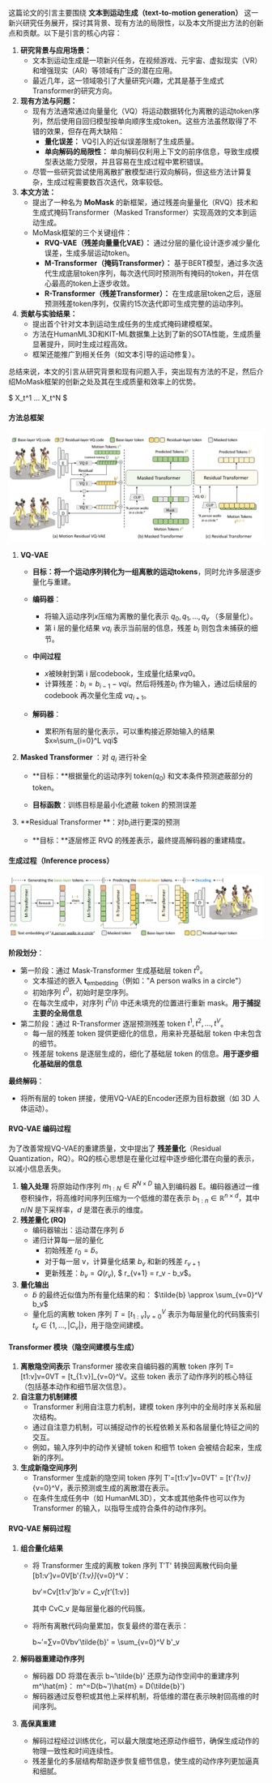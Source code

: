 

这篇论文的引言主要围绕 **文本到运动生成（text-to-motion generation）** 这一新兴研究任务展开，探讨其背景、现有方法的局限性，以及本文所提出方法的创新点和贡献。以下是引言的核心内容：

1. **研究背景与应用场景：**
   - 文本到运动生成是一项新兴任务，在视频游戏、元宇宙、虚拟现实（VR）和增强现实（AR）等领域有广泛的潜在应用。
   - 最近几年，这一领域吸引了大量研究兴趣，尤其是基于生成式Transformer的研究方向。
2. **现有方法与问题：**
   - 现有方法通常通过向量量化（VQ）将运动数据转化为离散的运动token序列，然后使用自回归模型按单向顺序生成token。这些方法虽然取得了不错的效果，但存在两大缺陷：
     - **量化误差：** VQ引入的近似误差限制了生成质量。
     - **单向解码的局限性：** 单向解码仅利用上下文的前序信息，导致生成模型表达能力受限，并且容易在生成过程中累积错误。
   - 尽管一些研究尝试使用离散扩散模型进行双向解码，但这些方法计算复杂，生成过程需要数百次迭代，效率较低。
3. **本文方法：**
   - 提出了一种名为 **MoMask** 的新框架，通过残差向量量化（RVQ）技术和生成式掩码Transformer（Masked Transformer）实现高效的文本到运动生成。
   - MoMask框架的三个关键组件：
     - **RVQ-VAE（残差向量量化VAE）：** 通过分层的量化设计逐步减少量化误差，生成多层运动token。
     - **M-Transformer（掩码Transformer）：** 基于BERT模型，通过多次迭代生成底层token序列，每次迭代同时预测所有掩码的token，并在信心最高的token上逐步收敛。
     - **R-Transformer（残差Transformer）：** 在生成底层token之后，逐层预测残差token序列，仅需约15次迭代即可生成完整的运动序列。
4. **贡献与实验结果：**
   - 提出首个针对文本到运动生成任务的生成式掩码建模框架。
   - 方法在HumanML3D和KIT-ML数据集上达到了新的SOTA性能，生成质量显著提升，同时生成过程高效。
   - 框架还能推广到相关任务（如文本引导的运动修复）。

总结来说，本文的引言从研究背景和现有问题入手，突出现有方法的不足，然后介绍MoMask框架的创新之处及其在生成质量和效率上的优势。

$ X_t^1 ... X_t^N $

#### **方法总框架**

![image-20250105103702677](assets/image-20250105103702677.png)

1. **VQ-VAE**

   - **目标：**将一个运动序列转化为一组**离散的运动tokens**，同时允许多层逐步量化与重建。

   - **编码器**：
     - 将输入运动序列$x$压缩为离散的量化表示 $q_0, q_1, \dots, q_v$ （多层量化）。
     - 第 i 层的量化结果 $vq_i$ 表示当前层的信息，残差 $b_i$ 则包含未捕获的细节。
   - **中间过程**
     - $x$被映射到第 i 层codebook，生成量化结果$vq0$。
     -  计算残差：$b_i=b_{i−1}−vqi$。然后将残差$b_i$ 作为输入，通过后续层的 codebook 再次量化生成 $vq_{i+1}$。

   - **解码器**：
     - 累积所有层的量化表示，可以重构接近原始输入的结果 $x≈\sum_{i=0}^L vqi$

2. **Masked Transformer** ：对 $q_i$ 进行补全

   - **目标：**根据量化的运动序列 token($q_0$) 和文本条件预测遮蔽部分的 token。

   - **目标函数**：训练目标是最小化遮蔽 token 的预测误差

3. **Residual Transformer **：对$b_i$进行更深的预测
   - **目标：**逐层修正 RVQ 的残差表示，最终提高解码器的重建精度。



#### **生成过程（Inference process）**

![image-20250105212405327](assets/image-20250105212405327.png)

**阶段划分**：

- 第一阶段：通过 Mask-Transformer 生成基础层 token $t^0$。
  - 文本描述的嵌入 $\mathbf{t}_{\text{embedding}}$（例如："A person walks in a circle"）
  - 初始序列 $t^0$，初始时是空序列。
  - 在每次生成中，对序列 $t^0(i)$ 中还未填充的位置进行重新 mask。**用于捕捉主要的全局信息**
- 第二阶段：通过 R-Transformer 逐层预测残差 token $t^1, t^2, \dots, t^V$。
  - 每一层的残差 token 提供更细化的信息，用来补充基础层 token 中未包含的细节。
  - 残差层 tokens 是逐层生成的，细化了基础层 token 的信息。**用于逐步细化基础层的信息**

**最终解码**：

- 将所有层的 token 拼接，使用VQ-VAE的Encoder还原为目标数据（如 3D 人体运动）。







#### **RVQ-VAE 编码过程**

为了改善常规VQ-VAE的重建质量，文中提出了 **残差量化**（Residual Quantization，RQ）。RQ的核心思想是在量化过程中逐步细化潜在向量的表示，以减小信息丢失。

1. **输入处理**
    将原始动作序列 $m_{1:N}∈R^{N×D}$ 输入到编码器 E。编码器通过一维卷积操作，将高维时间序列压缩为一个低维的潜在表示 ${b}_{1:n} \in \mathbb{R}^{n \times d}$，其中 $n/N$ 是下采样率，$d$ 是潜在表示的维度。
2. **残差量化 (RQ)**
   - 编码器输出：运动潜在序列 $\tilde{b}$
   - 递归计算每一层的量化
     - 初始残差 $r_0 = \tilde{b}$。
     - 对于每一层 v，计算量化结果 $b_v$ 和新的残差 $r_{v+1}$
     - 更新残差：$b_v=Q(r_v)$,  $ r_{v+1} = r_v - b_v$。
3. **量化输出**
   - $\tilde{b}$ 的最终近似值为所有量化结果的和： $\tilde{b} \approx \sum_{v=0}^V b_v$
   - 量化后的离散 token 序列 $T = [t_{1:v}]_{v=0}^V$ 表示为每层量化的代码簇索引 $t_v \in \{1, \dots, |C_v|\}$，用于隐空间建模。

#### **Transformer 模块（隐空间建模与生成）**

1. **离散隐空间表示**
    Transformer 接收来自编码器的离散 token 序列 T=[t1:v]v=0VT = [t_{1:v}]_{v=0}^V。这些 token 表示了动作序列的核心特征（包括基本动作和细节层次信息）。
2. **自注意力机制建模**
   - Transformer 利用自注意力机制，建模 token 序列中的全局时序关系和层次结构。
   - 通过自注意力机制，可以捕捉动作的长程依赖关系和各层量化特征之间的交互。
   - 例如，输入序列中的动作关键帧 token 和细节 token 会被结合起来，生成新的序列。
3. **生成新隐空间序列**
   - Transformer 生成新的隐空间 token 序列 T′=[t1:v′]v=0VT' = [t'_{1:v}]_{v=0}^V，表示预测或生成的离散潜在表示。
   - 在条件生成任务中（如 HumanML3D），文本或其他条件也可以作为 Transformer 的输入，以指导生成符合条件的动作序列。

#### **RVQ-VAE 解码过程**

1. **组合量化结果**

   - 将 Transformer 生成的离散 token 序列 T′T' 转换回离散代码向量 [b1:v′]v=0V[b'_{1:v}]_{v=0}^V：

     bv′=Cv[t1:v′]b'_v = C_v[t'_{1:v}]

     其中 CvC_v 是每层量化器的代码簇。

   - 将所有离散代码向量累加，恢复最终的潜在表示：

     b~′=∑v=0Vbv′\tilde{b}' = \sum_{v=0}^V b'_v

2. **解码器重建动作序列**

   - 解码器 DD 将潜在表示 b~′\tilde{b}' 还原为动作空间中的重建序列 m^\hat{m}： m^=D(b~′)\hat{m} = D(\tilde{b}')
   - 解码器通过反卷积或其他上采样机制，将低维的潜在表示映射回高维的时间序列。

3. **高保真重建**

   - 解码过程经过训练优化，可以最大限度地还原动作细节，确保生成动作的物理一致性和时间连续性。
   - 残差量化的多层结构帮助逐步恢复细节信息，使生成的动作序列更加逼真和细腻。

#### 



